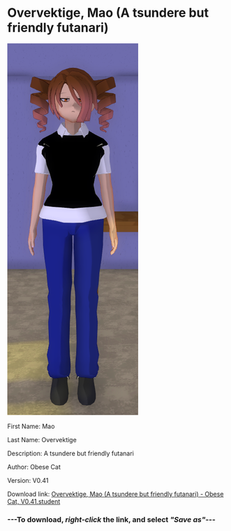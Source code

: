 # Overvektige, Mao (A tsundere but friendly futanari)

<img src = "https://raw.githubusercontent.com/Arbiter1223/Daigaku-Gurashi-Custom-Students/master/Students/Files/Overvektige%2C%20Mao%20(A%20tsundere%20but%20friendly%20futanari).png">

First Name: Mao

Last Name: Overvektige

Description: A tsundere but friendly futanari

Author: Obese Cat

Version: V0.41

Download link: <a href="https://raw.githubusercontent.com/Arbiter1223/Daigaku-Gurashi-Custom-Students/master/Students/Files/Overvektige%2C%20Mao%20(A%20tsundere%20but%20friendly%20futanari)%20-%20Obese%20Cat%2C%20V0.41.student">Overvektige, Mao (A tsundere but friendly futanari) - Obese Cat, V0.41.student</a>

### ---**To download, _right-click_ the link, and select _"Save as"_**---
